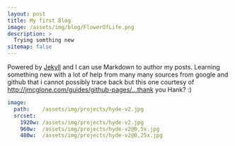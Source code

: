 ```yaml
---
layout: post
title: My first Blog
image: /assets/img/blog/FlowerOfLife.png
description: >
  Trying somthing new
sitemap: false
---
```


Powered by [Jekyll](http://jekyllrb.com) and I can use Markdown to author my posts. 
Learning something new with a lot of help from many many sources from google and github that i cannot possibly trace back 
but this one courtesy of http://jmcglone.com/guides/github-pages/...thank you Hank? :)
```yml
image:
  path:    /assets/img/projects/hyde-v2.jpg
  srcset:
    1920w: /assets/img/projects/hyde-v2.jpg
    960w:  /assets/img/projects/hyde-v2@0,5x.jpg
    480w:  /assets/img/projects/hyde-v2@0,25x.jpg
```